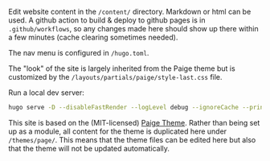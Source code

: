 Edit website content in the `/content/` directory. 
Markdown or html can be used.
A github action to build & deploy to github pages is in `.github/workflows`, so any changes made here should show up there within a few minutes (cache clearing sometimes needed).

The nav menu is configured in `/hugo.toml`.

The "look" of the site is largely inherited from the Paige theme but is customized by the `/layouts/partials/paige/style-last.css` file.

Run a local dev server:
```bash
hugo serve -D --disableFastRender --logLevel debug --ignoreCache --printPathWarnings --printUnusedTemplates
```

This site is based on the (MIT-licensed) [Paige Theme](https://themes.gohugo.io/themes/paige/).
Rather than being set up as a module, all content for the theme is duplicated here under `/themes/page/`. 
This means that the theme files can be edited here but also that the theme will not be updated automatically.
